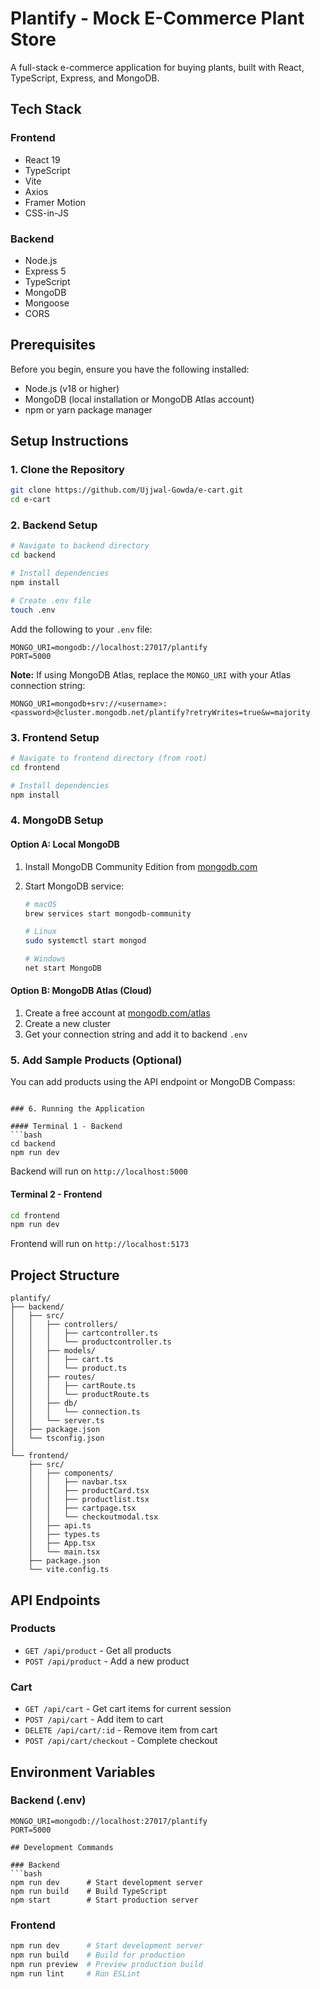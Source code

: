 # Plantify - Mock E-Commerce Plant Store

A full-stack e-commerce application for buying plants, built with React, TypeScript, Express, and MongoDB.

## Tech Stack

### Frontend

- React 19
- TypeScript
- Vite
- Axios
- Framer Motion
- CSS-in-JS

### Backend

- Node.js
- Express 5
- TypeScript
- MongoDB
- Mongoose
- CORS

## Prerequisites

Before you begin, ensure you have the following installed:

- Node.js (v18 or higher)
- MongoDB (local installation or MongoDB Atlas account)
- npm or yarn package manager

## Setup Instructions

### 1. Clone the Repository

```bash
git clone https://github.com/Ujjwal-Gowda/e-cart.git
cd e-cart
```

### 2. Backend Setup

```bash
# Navigate to backend directory
cd backend

# Install dependencies
npm install

# Create .env file
touch .env
```

Add the following to your `.env` file:

```env
MONGO_URI=mongodb://localhost:27017/plantify
PORT=5000
```

**Note:** If using MongoDB Atlas, replace the `MONGO_URI` with your Atlas connection string:

```env
MONGO_URI=mongodb+srv://<username>:<password>@cluster.mongodb.net/plantify?retryWrites=true&w=majority
```

### 3. Frontend Setup

```bash
# Navigate to frontend directory (from root)
cd frontend

# Install dependencies
npm install
```

### 4. MongoDB Setup

#### Option A: Local MongoDB

1. Install MongoDB Community Edition from [mongodb.com](https://www.mongodb.com/try/download/community)
2. Start MongoDB service:

   ```bash
   # macOS
   brew services start mongodb-community

   # Linux
   sudo systemctl start mongod

   # Windows
   net start MongoDB
   ```

#### Option B: MongoDB Atlas (Cloud)

1. Create a free account at [mongodb.com/atlas](https://www.mongodb.com/cloud/atlas)
2. Create a new cluster
3. Get your connection string and add it to backend `.env`

### 5. Add Sample Products (Optional)

You can add products using the API endpoint or MongoDB Compass:

````

### 6. Running the Application

#### Terminal 1 - Backend
```bash
cd backend
npm run dev
````

Backend will run on `http://localhost:5000`

#### Terminal 2 - Frontend

```bash
cd frontend
npm run dev
```

Frontend will run on `http://localhost:5173`

## Project Structure

```
plantify/
├── backend/
│   ├── src/
│   │   ├── controllers/
│   │   │   ├── cartcontroller.ts
│   │   │   └── productcontroller.ts
│   │   ├── models/
│   │   │   ├── cart.ts
│   │   │   └── product.ts
│   │   ├── routes/
│   │   │   ├── cartRoute.ts
│   │   │   └── productRoute.ts
│   │   ├── db/
│   │   │   └── connection.ts
│   │   └── server.ts
│   ├── package.json
│   └── tsconfig.json
│
└── frontend/
    ├── src/
    │   ├── components/
    │   │   ├── navbar.tsx
    │   │   ├── productCard.tsx
    │   │   ├── productlist.tsx
    │   │   ├── cartpage.tsx
    │   │   └── checkoutmodal.tsx
    │   ├── api.ts
    │   ├── types.ts
    │   ├── App.tsx
    │   └── main.tsx
    ├── package.json
    └── vite.config.ts
```

## API Endpoints

### Products

- `GET /api/product` - Get all products
- `POST /api/product` - Add a new product

### Cart

- `GET /api/cart` - Get cart items for current session
- `POST /api/cart` - Add item to cart
- `DELETE /api/cart/:id` - Remove item from cart
- `POST /api/cart/checkout` - Complete checkout

## Environment Variables

### Backend (.env)

```env
MONGO_URI=mongodb://localhost:27017/plantify
PORT=5000
```

````
## Development Commands

### Backend
```bash
npm run dev      # Start development server
npm run build    # Build TypeScript
npm start        # Start production server
````

### Frontend

```bash
npm run dev      # Start development server
npm run build    # Build for production
npm run preview  # Preview production build
npm run lint     # Run ESLint
```
